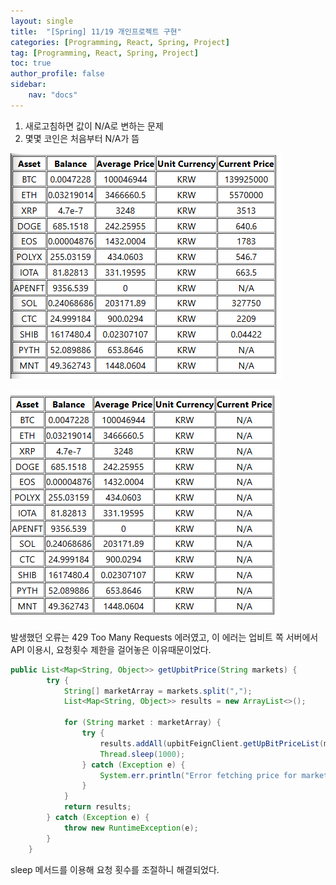 ```yaml
---
layout: single
title:  "[Spring] 11/19 개인프로젝트 구현"
categories: [Programming, React, Spring, Project]
tag: [Programming, React, Spring, Project]
toc: true
author_profile: false
sidebar:
    nav: "docs"
---
```


1. 새로고침하면 값이 N/A로 변하는 문제
2. 몇몇 코인은 처음부터 N/A가 뜸 

![image-20241209121740035](/images/2024-12-09-개인프로젝트/image-20241209121740035.png)

![image-20241209121750942](/images/2024-12-09-개인프로젝트/image-20241209121750942.png)

발생했던 오류는 429 Too Many Requests 에러였고, 이 에러는 업비트 쪽 서버에서 API 이용시, 요청횟수 제한을 걸어놓은 이유때문이었다.

```java
public List<Map<String, Object>> getUpbitPrice(String markets) {
        try {
            String[] marketArray = markets.split(",");
            List<Map<String, Object>> results = new ArrayList<>();

            for (String market : marketArray) {
                try {
                    results.addAll(upbitFeignClient.getUpBitPriceList(market));
                    Thread.sleep(1000);
                } catch (Exception e) {
                    System.err.println("Error fetching price for market : " + ", Error : " + e.getMessage());
                }
            }
            return results;
        } catch (Exception e) {
            throw new RuntimeException(e);
        }
    }
```

sleep 메서드를 이용해 요청 횟수를 조절하니 해결되었다.